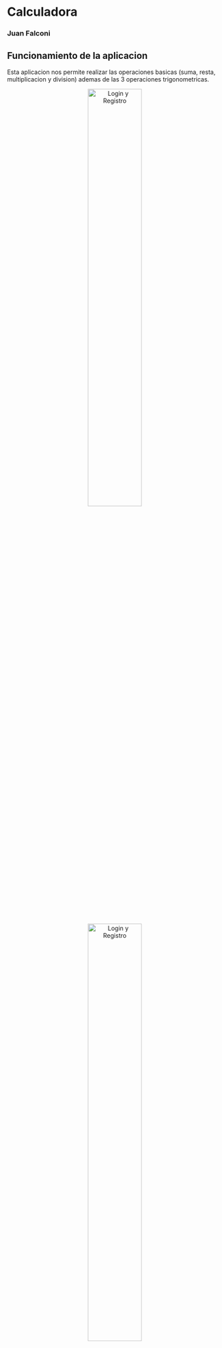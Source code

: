 # Calculadora

### Juan Falconi

## Funcionamiento de la aplicacion

Esta aplicacion nos permite realizar las operaciones basicas (suma, resta, multiplicacion y division) ademas de las 3 operaciones trigonometricas.

<div align="center">

<img src="https://github.com/user-attachments/assets/3e0bf045-4882-4e7a-9794-797c55135867" alt="Login y Registro" style="width:50%;"/>

<img src="https://github.com/user-attachments/assets/8f2b38df-ddf2-43d0-98f1-c351543c74b0" alt="Login y Registro" style="width:50%;"/>

<img src="https://github.com/user-attachments/assets/a2011b7a-2834-41ce-b160-f3e1ed6cb807" alt="Login y Registro" style="width:50%;"/>

<img src="https://github.com/user-attachments/assets/6ac60eef-bc3d-4801-867d-f09f88668756" alt="Login y Registro" style="width:50%;"/>

<img src="https://github.com/user-attachments/assets/24d053c6-bf95-48a9-a9e9-55dd9b66edb6" alt="Login y Registro" style="width:50%;"/>

<img src="https://github.com/user-attachments/assets/3fc210d2-3292-45e4-8823-f875853e4f18" alt="Login y Registro" style="width:50%;"/>

</div>

